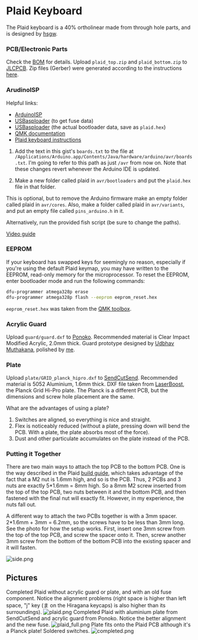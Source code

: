 # Plaid Keyboard

The Plaid keyboard is a 40% ortholinear made from through hole parts, and is
designed by [hsgw](https://github.com/hsgw/plaid).

### PCB/Electronic Parts

Check the [BOM](https://github.com/stephen-huan/plaid/blob/master/plaid_bom.md)
for details.
Upload `plaid_top.zip` and `plaid_bottom.zip` to [JLCPCB](https://jlcpcb.com/).
Zip files (Gerber) were generated according to the instructions
[here](https://support.jlcpcb.com/article/44-how-to-export-kicad-pcb-to-gerber-files).

### ArudinoISP

Helpful links:
- [ArduinoISP](https://www.arduino.cc/en/tutorial/arduinoISP)
- [USBasploader](https://github.com/hsgw/USBaspLoader/blob/plaid/Makefile.inc)
(to get fuse data)
- [USBasploader](https://github.com/hsgw/USBaspLoader/commit/f7dad45af2a087508cf0997fa31f198fc984535f#diff-50b43beb78bd903d7be28c4bc2f0f4db)
(the actual bootloader data, save as `plaid.hex`)
- [QMK documentation](https://docs.qmk.fm/#/) 
- [Plaid keyboard instructions](https://github.com/hsgw/plaid/blob/master/doc/en/bootloader.md)

1. Add the text in this gist's `boards.txt` to the file at 
`/Applications/Arduino.app/Contents/Java/hardware/arduino/avr/boards.txt`.
I'm going to refer to this path as just `/avr` from now on.
Note that these changes revert whenever the Arduino IDE is updated.

2. Make a new folder called plaid in `avr/bootloaders`
and put the `plaid.hex` file in that folder.

This is optional, but to remove the Arduino firmware
make an empty folder called plaid in `avr/cores`.
Also, make a folder called plaid in `avr/variants`,
and put an empty file called `pins_arduino.h` in it.

Alternatively, run the provided fish script (be sure to change the paths).

[Video guide](https://www.youtube.com/watch?v=pyH5Hi-ujLw)

### EEPROM

If your keyboard has swapped keys for seemingly no reason,
especially if you're using the default Plaid keymap,
you may have written to the EEPROM, read-only memory for the microprocessor.
To reset the EEPROM, enter bootloader mode and run the following commands:
```bash
dfu-programmer atmega328p erase
dfu-programmer atmega328p flash --eeprom eeprom_reset.hex
```

`eeprom_reset.hex` was taken from the
[QMK toolbox](https://raw.githubusercontent.com/qmk/qmk_toolbox/3d7c9b4c32f1bb7db49e4b0c2a65859fca20bd27/common/atmega32u4_eeprom_reset.hex).

### Acrylic Guard
Upload `guard/guard.dxf` to [Ponoko](https://www.ponoko.com/).
Recommended material is Clear Impact Modified Acrylic, 2.0mm thick.
Guard prototype designed by [Udbhav Muthakana](https://github.com/udbhav1),
polished by [me](https://github.com/stephen-huan).

### Plate
Upload `plate/GRID_planck_hipro.dxf` to [SendCutSend](https://sendcutsend.com/).
Recommended material is 5052 Aluminium, 1.6mm thick.
DXF file taken from [LaserBoost](https://www.laserboost.com/plates-planck),
the Planck Grid Hi-Pro plate. The Planck is a different PCB, but the dimensions
and screw hole placement are the same.

What are the advantages of using a plate?

1. Switches are aligned, so everything is nice and straight.
2. Flex is noticeably reduced (without a plate, pressing down will bend
the PCB. With a plate, the plate absorbs most of the force).
3. Dust and other particulate accumulates on the plate instead of the PCB.

### Putting it Together

There are two main ways to attach the top PCB to the bottom PCB.
One is the way described in the Plaid
[build guide](https://github.com/hsgw/plaid/blob/master/doc/en/complete.md),
which takes advantage of the fact that a M2 nut is 1.6mm high, and so is the
PCB. Thus, 2 PCBs and 3 nuts are exactly 5*1.6mm = 8mm high.
So a 8mm M2 screw inserted from the top of the top PCB, two nuts between it and
the bottom PCB, and then fastened with the final nut will exactly fit.
However, in my experience, the nuts fall out.

A different way to attach the two PCBs together is with a 3mm spacer.
2*1.6mm + 3mm = 6.2mm, so the screws have to be less than 3mm long.
See the photo for how the setup works.
First, insert one 3mm screw from the top of the top PCB, and screw the spacer
onto it. Then, screw another 3mm screw from the bottom of the bottom PCB into
the existing spacer and it will fasten.

![side.png](https://github.com/stephen-huan/plaid/blob/master/pictures/side.png?raw=true "Side profile")

## Pictures

Completed Plaid without acrylic guard or plate, and with an old fuse component.
Notice the alignment problems (right space is higher than left space,
"j" key (ま on the Hiragana keycaps) is also higher than its surroundings).
![plaid.png](https://github.com/stephen-huan/plaid/blob/master/pictures/plaid.png?raw=true "Completed Plaid")
Completed Plaid with aluminium plate from SendCutSend
and acrylic guard from Ponoko. Notice the better alignment and the new fuse.
![plaid_full.png](https://github.com/stephen-huan/plaid/blob/master/pictures/plaid_full.png?raw=true "Completed Plaid with plate")
Plate fits onto the Plaid PCB although it's a Planck plate!
Soldered switches.
![completed.png](https://github.com/stephen-huan/plaid/blob/master/pictures/completed.png?raw=true "Soldered")

